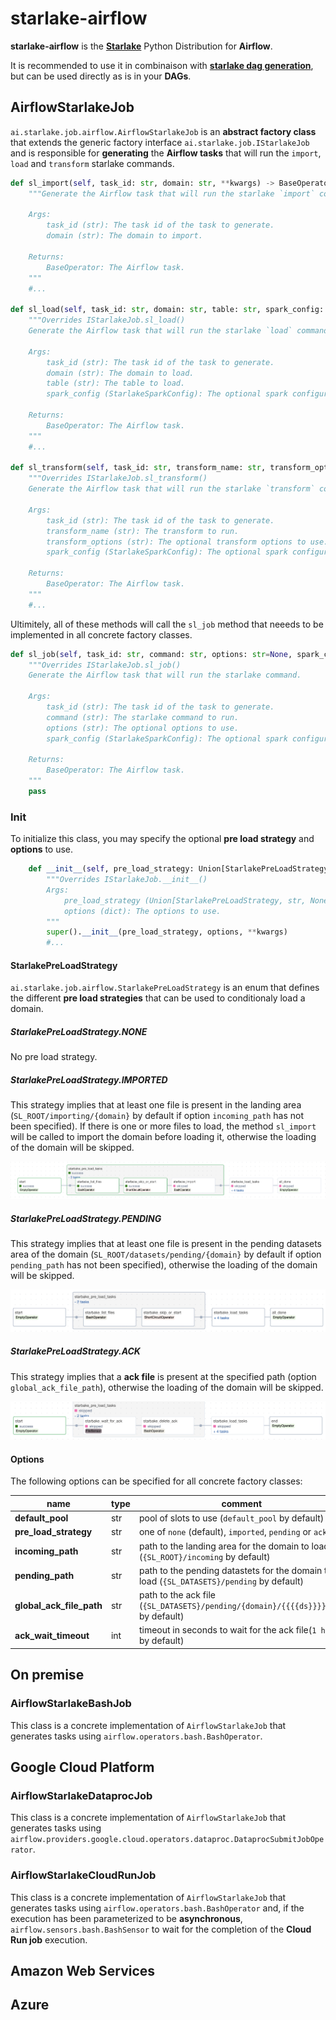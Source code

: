 # starlake-airflow

**starlake-airflow** is the **[Starlake](https://starlake-ai.github.io/starlake/index.html)** Python Distribution for **Airflow**.

It is recommended to use it in combinaison with **[starlake dag generation](https://starlake-ai.github.io/starlake/docs/concepts/orchestration)**, but can be used directly as is in your **DAGs**.

## AirflowStarlakeJob

`ai.starlake.job.airflow.AirflowStarlakeJob` is an **abstract factory class** that extends the generic factory interface `ai.starlake.job.IStarlakeJob` and is responsible for **generating** the **Airflow tasks** that will run the `import`, `load` and `transform` starlake commands.

```python
def sl_import(self, task_id: str, domain: str, **kwargs) -> BaseOperator:
    """Generate the Airflow task that will run the starlake `import` command.

    Args:
        task_id (str): The task id of the task to generate.
        domain (str): The domain to import.

    Returns:
        BaseOperator: The Airflow task.
    """
    #...

def sl_load(self, task_id: str, domain: str, table: str, spark_config: StarlakeSparkConfig=None,**kwargs) -> BaseOperator:
    """Overrides IStarlakeJob.sl_load()
    Generate the Airflow task that will run the starlake `load` command.

    Args:
        task_id (str): The task id of the task to generate.
        domain (str): The domain to load.
        table (str): The table to load.
        spark_config (StarlakeSparkConfig): The optional spark configuration to use.
  
    Returns:
        BaseOperator: The Airflow task.
    """
    #...

def sl_transform(self, task_id: str, transform_name: str, transform_options: str=None, spark_config: StarlakeSparkConfig=None, **kwargs) -> BaseOperator:
    """Overrides IStarlakeJob.sl_transform()
    Generate the Airflow task that will run the starlake `transform` command.

    Args:
        task_id (str): The task id of the task to generate.
        transform_name (str): The transform to run.
        transform_options (str): The optional transform options to use.
        spark_config (StarlakeSparkConfig): The optional spark configuration to use.
  
    Returns:
        BaseOperator: The Airflow task.
    """
    #...

```

Ultimitely, all of these methods will call the `sl_job` method that neeeds to be implemented in all concrete factory classes.

```python
def sl_job(self, task_id: str, command: str, options: str=None, spark_config: StarlakeSparkConfig=None, **kwargs) -> BaseOperator:
    """Overrides IStarlakeJob.sl_job()
    Generate the Airflow task that will run the starlake command.

    Args:
        task_id (str): The task id of the task to generate.
        command (str): The starlake command to run.
        options (str): The optional options to use.
        spark_config (StarlakeSparkConfig): The optional spark configuration to use.
  
    Returns:
        BaseOperator: The Airflow task.
    """
    pass
```

### Init

To initialize this class, you may specify the optional **pre load strategy** and **options** to use.

```python
    def __init__(self, pre_load_strategy: Union[StarlakePreLoadStrategy, str, None], options: dict=None, **kwargs) -> None:
        """Overrides IStarlakeJob.__init__()
        Args:
            pre_load_strategy (Union[StarlakePreLoadStrategy, str, None]): The pre-load strategy to use.
            options (dict): The options to use.
        """
        super().__init__(pre_load_strategy, options, **kwargs)
        #...
```

#### StarlakePreLoadStrategy

`ai.starlake.job.airflow.StarlakePreLoadStrategy` is an enum that defines the different **pre load strategies** that can be used to conditionaly load a domain.

##### StarlakePreLoadStrategy.NONE

No pre load strategy.

##### StarlakePreLoadStrategy.IMPORTED

This strategy implies that at least one file is present in the landing area (`SL_ROOT/importing/{domain}` by default if option `incoming_path` has not been specified). If there is one or more files to load, the method `sl_import` will be called to import the domain before loading it, otherwise the loading of the domain will be skipped.

![imported strategy example](images/imported.png)

##### StarlakePreLoadStrategy.PENDING

This strategy implies that at least one file is present in the pending datasets area of the domain (`SL_ROOT/datasets/pending/{domain}` by default if option `pending_path` has not been specified), otherwise the loading of the domain will be skipped.

![pending strategy example](images/pending.png)

##### StarlakePreLoadStrategy.ACK

This strategy implies that a **ack file** is present at the specified path (option `global_ack_file_path`), otherwise the loading of the domain will be skipped.

![ack strategy example](images/ack.png)

#### Options

The following options can be specified for all concrete factory classes:

| name                      | type | comment |
| ------------------------- | ---- | ------- |
| **default_pool**          | str  | pool of slots to use (`default_pool` by default)|
| **pre_load_strategy**     | str  | one of `none` (default), `imported`, `pending` or `ack`|
| **incoming_path**         | str  | path to the landing area for the domain to load (`{SL_ROOT}/incoming` by default)|
| **pending_path**          | str  | path to the pending datastets for the domain to load (`{SL_DATASETS}/pending` by default)|
| **global_ack_file_path**  | str  | path to the ack file (`{SL_DATASETS}/pending/{domain}/{{{{ds}}}}.ack` by default)|
| **ack_wait_timeout**      | int  | timeout in seconds to wait for the ack file(`1 hour` by default)|

## On premise

### AirflowStarlakeBashJob

This class is a concrete implementation of `AirflowStarlakeJob` that generates tasks using `airflow.operators.bash.BashOperator`.

## Google Cloud Platform

### AirflowStarlakeDataprocJob

This class is a concrete implementation of `AirflowStarlakeJob` that generates tasks using `airflow.providers.google.cloud.operators.dataproc.DataprocSubmitJobOperator`.

### AirflowStarlakeCloudRunJob

This class is a concrete implementation of `AirflowStarlakeJob` that generates tasks using `airflow.operators.bash.BashOperator` and, if the execution has been parameterized to be **asynchronous**, `airflow.sensors.bash.BashSensor` to wait for the completion of the **Cloud Run job** execution.

## Amazon Web Services

## Azure
